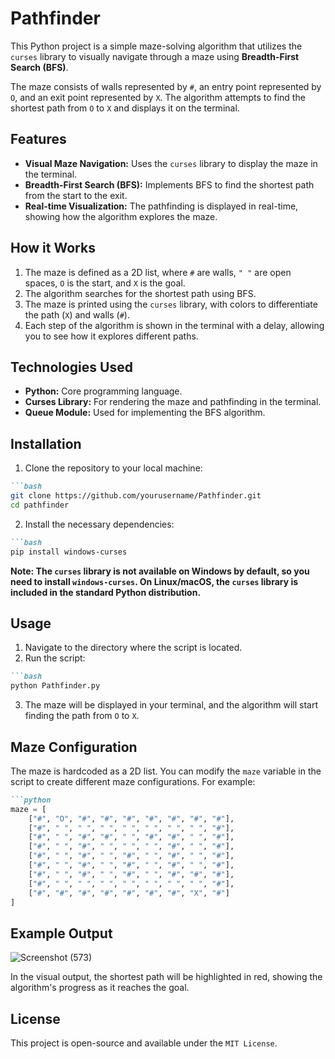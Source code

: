 # Pathfinder
This Python project is a simple maze-solving algorithm that utilizes the `curses` library to visually navigate through a maze using **Breadth-First Search (BFS)**.

The maze consists of walls represented by `#`, an entry point represented by `O`, and an exit point represented by `X`. The algorithm attempts to find the shortest path from `O` to `X` and displays it on the terminal.

## Features
* **Visual Maze Navigation:** Uses the `curses` library to display the maze in the terminal.
* **Breadth-First Search (BFS):** Implements BFS to find the shortest path from the start to the exit.
* **Real-time Visualization:** The pathfinding is displayed in real-time, showing how the algorithm explores the maze.

## How it Works
1. The maze is defined as a 2D list, where `#` are walls, `" "` are open spaces, `O` is the start, and `X` is the goal.
2. The algorithm searches for the shortest path using BFS.
3. The maze is printed using the `curses` library, with colors to differentiate the path (`X`) and walls (`#`).
4. Each step of the algorithm is shown in the terminal with a delay, allowing you to see how it explores different paths.

## Technologies Used
* **Python:** Core programming language.
* **Curses Library:** For rendering the maze and pathfinding in the terminal.
* **Queue Module:** Used for implementing the BFS algorithm.

## Installation
1. Clone the repository to your local machine:
```markdown
```bash
git clone https://github.com/yourusername/Pathfinder.git
cd pathfinder
```
2. Install the necessary dependencies:
```markdown
```bash
pip install windows-curses
```
**Note: The `curses` library is not available on Windows by default, so you need to install `windows-curses`. On Linux/macOS, the `curses` library is included in the standard Python distribution.**

## Usage
1. Navigate to the directory where the script is located.
2. Run the script:
```markdown
```bash
python Pathfinder.py
```
3. The maze will be displayed in your terminal, and the algorithm will start finding the path from `O` to `X`.

## Maze Configuration
The maze is hardcoded as a 2D list. You can modify the `maze` variable in the script to create different maze configurations. For example:
```markdown
```python
maze = [
    ["#", "O", "#", "#", "#", "#", "#", "#", "#"],
    ["#", " ", " ", " ", " ", " ", " ", " ", "#"],
    ["#", " ", "#", "#", " ", "#", "#", " ", "#"],
    ["#", " ", "#", " ", " ", " ", "#", " ", "#"],
    ["#", " ", "#", " ", "#", " ", "#", " ", "#"],
    ["#", " ", "#", " ", "#", " ", "#", " ", "#"],
    ["#", " ", "#", " ", "#", " ", "#", "#", "#"],
    ["#", " ", " ", " ", " ", " ", " ", " ", "#"],
    ["#", "#", "#", "#", "#", "#", "#", "X", "#"]
]
```
## Example Output
![Screenshot (573)](https://github.com/user-attachments/assets/db02c6e9-9f90-4cbb-b442-2f96a930fd5a)

In the visual output, the shortest path will be highlighted in red, showing the algorithm's progress as it reaches the goal.

## License
This project is open-source and available under the `MIT License`.
